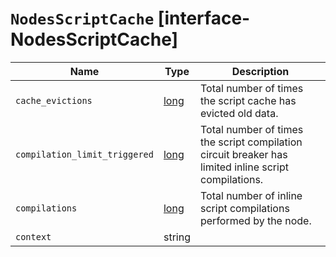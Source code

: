 # `NodesScriptCache` [interface-NodesScriptCache]

| Name | Type | Description |
| - | - | - |
| `cache_evictions` | [long](./long.md) | Total number of times the script cache has evicted old data. |
| `compilation_limit_triggered` | [long](./long.md) | Total number of times the script compilation circuit breaker has limited inline script compilations. |
| `compilations` | [long](./long.md) | Total number of inline script compilations performed by the node. |
| `context` | string | &nbsp; |
